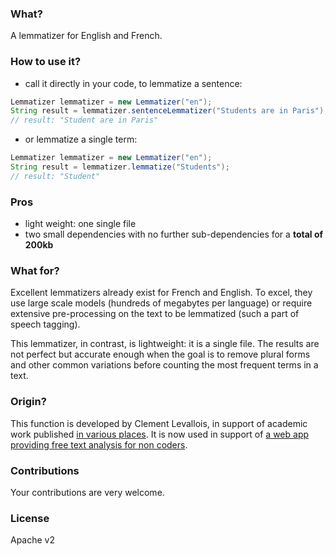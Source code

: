 ### What?
A lemmatizer for English and French.

### How to use it?

- call it directly in your code, to lemmatize a sentence:
```java
Lemmatizer lemmatizer = new Lemmatizer("en");
String result = lemmatizer.sentenceLemmatizer("Students are in Paris");
// result: "Student are in Paris"
```

- or lemmatize a single term:
```java
Lemmatizer lemmatizer = new Lemmatizer("en");
String result = lemmatizer.lemmatize("Students");
// result: "Student"
```


### Pros
- light weight: one single file
- two small dependencies with no further sub-dependencies for a __total of 200kb__

### What for?
Excellent lemmatizers already exist for French and English. To excel, they use large scale models (hundreds of megabytes per language) or require extensive pre-processing on the text to be lemmatized (such a part of speech tagging).

This lemmatizer, in contrast, is lightweight: it is a single file. The results are not perfect but accurate enough when the goal is to remove plural forms and other common variations before counting the most frequent terms in a text.

### Origin?
This function is developed by Clement Levallois, in support of academic work published [in various places](https://scholar.google.fr/citations?user=r0R0vekAAAAJ&hl=en). It is now used in support of [a web app providing free text analysis for non coders](https://nocodefunctions.com).

### Contributions
Your contributions are very welcome.

### License
Apache v2
